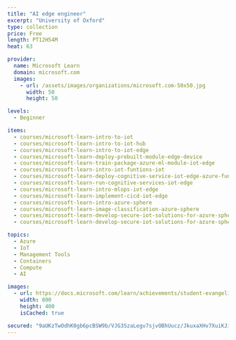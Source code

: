 ```yaml
---
title: "AI edge engineer"
excerpt: "University of Oxford"
type: collection
price: Free
length: PT12H54M
heat: 63

provider:
  name: Microsoft Learn
  domain: microsoft.com
  images:
    - url: /assets/images/organizations/microsoft.com-50x50.jpg
      width: 50
      height: 50

levels:
  - Beginner

items:
  - courses/microsoft-learn-intro-to-iot
  - courses/microsoft-learn-intro-to-iot-hub
  - courses/microsoft-learn-intro-to-iot-edge
  - courses/microsoft-learn-deploy-prebuilt-module-edge-device
  - courses/microsoft-learn-train-package-azure-ml-module-iot-edge
  - courses/microsoft-learn-intro-iot-funtions-iot
  - courses/microsoft-learn-deploy-cognitive-service-iot-edge-azure-func
  - courses/microsoft-learn-run-cognitive-services-iot-edge
  - courses/microsoft-learn-intro-mlops-iot-edge
  - courses/microsoft-learn-implement-cicd-iot-edge
  - courses/microsoft-learn-intro-azure-sphere
  - courses/microsoft-learn-image-classification-azure-sphere
  - courses/microsoft-learn-develop-secure-iot-solutions-for-azure-sphere-iot-hub
  - courses/microsoft-learn-develop-secure-iot-solutions-for-azure-sphere

topics:
  - Azure
  - IoT
  - Management Tools
  - Containers
  - Compute
  - AI

images:
  - url: https://docs.microsoft.com/learn/achievements/student-evangelism/introduction-to-iot-social.png
    width: 800
    height: 400
    isCached: true

secured: "9aUKzTwOdhK0gb6pcBSW9b/VJG3SzaLegv7sjvOBhUucz/JkuxaXHv7XuiKJiQnP5tD9cLtVRzoPDZWP+NK5of0fQML7FboyDzoMGxz/G2rEwOheTQQf/CKm8um7Gw1lWxNmyTP6Vs7x9yLhSLUeuIcnu5w/82renAE04T/zWOjeLHXUu52XmYn6FuFHfuJvrZSh16+3psQc55QPoxy6N0Nr1tWZLim3XeXgF+Di+g+PV1gCv49H5iRreE+cE4V/VMKrddLrrpwb4gGmV6vdSkL/e+Kq7CobT/id0s83MJGNM6+RnpgF6gpQdqy5U3wCGk4mEiGNPSPFzyZSBcK11H//XEkPbgw8JU7V4jrdAgw=;xHA/C2PgxqSqk39RVMHveg=="
---
```


